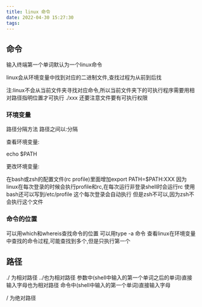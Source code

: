 ```yaml
---
title: linux 命令
date: 2022-04-30 15:27:30
tags:
---
```

## 命令

输入终端第一个单词默认为一个linux命令

linux会从环境变量中找到对应的二进制文件,查找过程为从前到后找

注:linux不会从当前文件夹寻找对应命令,所以当前文件夹下的可执行程序需要用相对路径指明位置才可执行 ./xxx 还要注意文件要有可执行权限

### 环境变量
路径分隔方法
路径之间以:分隔

查看环境变量:

echo $PATH

更改环境变量:

在bash或zsh的配置文件(rc profile)里面增加export PATH=$PATH:XXX
因为linux在每次登录的时候会执行profile和rc,在每次运行非登录shell时会运行rc
使用bash还可以写到/etc/profile 这个每次登录会自动执行 但是zsh不可以,因为zsh不会执行这个文件

### 命令的位置
可以用which和whereis查找命令的位置
可以用type -a 命令 查看linux在环境变量中查找的命令过程,可能查找到多个,但是只执行第一个


## 路径

./ 为相对路径  ../也为相对路径
参数中(shell中输入的第一个单词之后的单词)直接输入字母也为相对路径
命令中(shell中输入的第一个单词)直接输入字母

/ 为绝对路径







